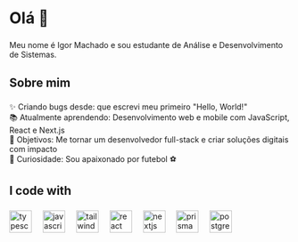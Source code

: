 <h1 align="left">Olá 👋</h1>

###

<p align="left">Meu nome é Igor Machado e sou estudante de Análise e Desenvolvimento de Sistemas.</p>

###

<h2 align="left">Sobre mim</h2>

###

<p align="left">✨ Criando bugs desde: que escrevi meu primeiro "Hello, World!"<br>📚 Atualmente aprendendo: Desenvolvimento web e mobile com JavaScript, React e Next.js<br>🎯 Objetivos: Me tornar um desenvolvedor full-stack e criar soluções digitais com impacto<br>🎲 Curiosidade: Sou apaixonado por futebol ⚽</p>

###

<h2 align="left">I code with</h2>

###

<div align="left">
  <img src="https://skillicons.dev/icons?i=ts" height="40" alt="typescript logo"  />
  <img width="12" />
  <img src="https://skillicons.dev/icons?i=js" height="40" alt="javascript logo"  />
  <img width="12" />
  <img src="https://skillicons.dev/icons?i=tailwind" height="40" alt="tailwindcss logo"  />
  <img width="12" />
  <img src="https://skillicons.dev/icons?i=react" height="40" alt="react logo"  />
  <img width="12" />
  <img src="https://skillicons.dev/icons?i=nextjs" height="40" alt="nextjs logo"  />
  <img width="12" />
  <img src="https://skillicons.dev/icons?i=prisma" height="40" alt="prisma logo"  />
  <img width="12" />
  <img src="https://skillicons.dev/icons?i=postgres" height="40" alt="postgresql logo"  />
</div>

###

